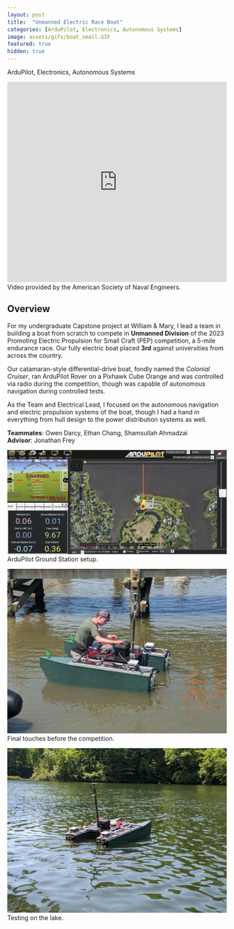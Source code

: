 ```yaml
---
layout: post
title:  "Unmanned Electric Race Boat"
categories: [ArduPilot, Electronics, Autonomous Systems]
image: assets/gifs/boat_small.GIF
featured: true
hidden: true
---
```


ArduPilot, Electronics, Autonomous Systems

<iframe src="https://www.facebook.com/plugins/video.php?height=314&href=https%3A%2F%2Fwww.facebook.com%2Fnavalengineers%2Fvideos%2F256584973783468%2F&show_text=false&width=560&t=0" width="100%" height="460" style="border:none;overflow:hidden" scrolling="no" frameborder="0" allowfullscreen="true" allow="autoplay; clipboard-write; encrypted-media; picture-in-picture; web-share" allowFullScreen="true"></iframe>
Video provided by the American Society of Naval Engineers.

## Overview

For my undergraduate Capstone project at William & Mary, I lead a team in building a boat from scratch to compete in **Unmanned Division** of the 2023 Promoting Electric Propulsion for Small Craft (PEP) competition, a 5-mile endurance race. Our fully electric boat placed **3rd** against universities from across the country.

Our catamaran-style differential-drive boat, fondly named the *Colonial Cruiser*, ran ArduPilot Rover on a Pixhawk Cube Orange and was controlled via radio during the competition, though was capable of autonomous navigation during controlled tests.

As the Team and Electrical Lead, I focused on the autonomous navigation and electric propulsion systems of the boat, though I had a hand in everything from hull design to the power distribution systems as well.

**Teammates**: Owen Darcy, Ethan Chang, Shamsullah Ahmadzai<br>
**Advisor**: Jonathan Frey

![ArduPilot](/assets/images/ardupilot.jpg)
ArduPilot Ground Station setup.

![Final Touches](/assets/images/final_touches.jpg)
Final touches before the competition.

![Lake Test](/assets/images/lake_test.jpg)
Testing on the lake.